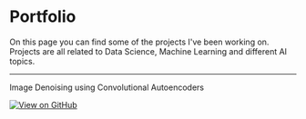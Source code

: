 # Portfolio

On this page you can find some of the projects I've been working on. Projects are all related to Data Science, Machine Learning and different AI topics.

---
Image Denoising using Convolutional Autoencoders

[![View on GitHub](https://img.shields.io/badge/GitHub-View_on_GitHub-blue?logo=GitHub)](https://github.com/GioFr/CAE)


